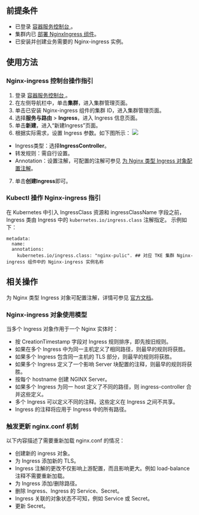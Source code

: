 


## 前提条件

- 已登录 [容器服务控制台 ](https://console.cloud.tencent.com/tke2/cluster?rid=1)。
- 集群内已 [部署 NginxIngress 组件](https://cloud.tencent.com/document/product/457/50503#Nginx-ingress)。
- 已安装并创建业务需要的 Nginx-ingress 实例。



## 使用方法

### Nginx-ingress 控制台操作指引

1. 登录 [容器服务控制台 ](https://console.cloud.tencent.com/tke2)。
2. 在左侧导航栏中，单击**集群**，进入集群管理页面。
3. 单击已安装 Nginx-ingress 组件的集群 ID，进入集群管理页面。
4. 选择**服务与路由** > **Ingress**，进入 Ingress 信息页面。
5. 单击**新建**，进入“新建Ingress”页面。
6. 根据实际需求，设置 Ingress 参数。如下图所示：
![](https://main.qcloudimg.com/raw/5d7e5c0b032db515d8d11479f11b4739.png)
 - Ingress类型：选择**IngressController**。
 - 转发规则：需自行设置。
 - Annotation：设置注解，可配置的注解可参见 [为 Nginx 类型 Ingress 对象配置注解](#annotation)。
7. 单击**创建Ingress**即可。






### Kubectl 操作 Nginx-ingress 指引


在 Kubernetes 中引入 IngressClass 资源和 ingressClassName 字段之前，Ingress 类由 Ingress 中的 `kubernetes.io/ingress.class` 注解指定。
示例如下：

```
metadata:
  name: 
  annotations:
    kubernetes.io/ingress.class: "nginx-pulic". ## 对应 TKE 集群 Nginx-ingress 组件中的 Nginx-ingress 实例名称
```


## 相关操作[](id:annotation)

为 Nginx 类型 Ingress 对象可配置注解，详情可参见 [官方文档](https://kubernetes.github.io/ingress-nginx/user-guide/nginx-configuration/annotations/)。

### Nginx-ingress 对象使用模型

当多个 Ingress 对象作用于一个 Nginx 实体时：
- 按 CreationTimestamp 字段对 Ingress 规则排序，即先按旧规则。
- 如果在多个 Ingress 中为同一主机定义了相同路径，则最早的规则将获胜。
- 如果多个 Ingress 包含同一主机的 TLS 部分，则最早的规则将获胜。
- 如果多个 Ingress 定义了一个影响 Server 块配置的注释，则最早的规则将获胜。
- 按每个 hostname 创建 NGINX Server。
- 如果多个 Ingress 为同一 host 定义了不同的路径，则 ingress-controller 合并这些定义。
- 多个 Ingress 可以定义不同的注释。这些定义在 Ingress 之间不共享。
- Ingress 的注释将应用于 Ingress 中的所有路径。

### 触发更新 nginx.conf 机制

以下内容描述了需要重新加载 nginx.conf 的情况：
- 创建新的 ingress 对象。
- 为 Ingress 添加新的 TLS。
- Ingress 注解的更改不仅影响上游配置，而且影响更大。例如 load-balance 注释不需要重新加载。
- 为 Ingress 添加/删除路径。
- 删除 Ingress、Ingress 的 Service、Secret。
- Ingress 关联的对象状态不可知，例如 Service 或 Secret。
- 更新 Secret。
